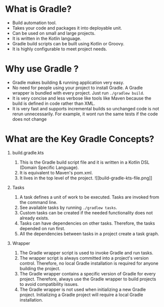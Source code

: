 # What is Gradle?
* Build automation tool.
* Takes your code and packages it into deployable unit.
* Can be used on small and large projects.
* It is written in the Kotlin language.
* Gradle build scripts can be built using Kotlin or Groovy.
* It is highly configurable to meet project needs.

# Why use Gradle ?
* Gradle makes building & running application very easy.
* No need for people using your project to install Gradle. A Gradle wrapper is bundled with every project. Just run `./gradlew build`.
* It is very concise and less verbose like tools like Maven because the build is defined in code rather than XML.
* It is very fast and supports incremental builds so unchanged code is not rerun unnecessarily. For example, it wont run the same tests if the code does not change
# What are the Key Gradle Concepts?

1. build.gradle.kts
	1. This is the Gradle build script file and it is written in a Kotlin DSL (Domain Specific Language).
	2. It is equivalent to Maven's pom.xml.
	3. It lives in the top level of the project.
![[build-gradle-kts-file.png]]

3. Tasks
	1. A task defines a unit of work to be executed. Tasks are invoked from the command line.
	2. See available tasks by running `./gradlew tasks`.
	3. Custom tasks can be created if the needed functionality does not already exists.
	4. Tasks can have dependencies on other tasks. Therefore, the tasks depended on run first.
	5. All the dependencies between tasks in a project create a task graph.
4. Wrapper
	1. The Gradle wrapper script is used to invoke Gradle and run tasks.
	2. The wrapper script is always committed into a project's version control. Therefore, no local Gradle installation is required for anyone building the project. 
	3. The Gradle wrapper contains a specific version of Gradle for every project. Therefore, always use the Gradle wrapper to build projects to avoid compatibility issues.
	4. The Gradle wrapper is not used when initializing a new Gradle project. Initializing a Gradle project will require a local Gradle installation.



